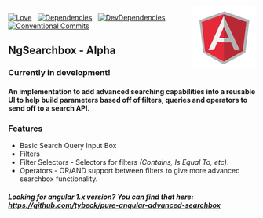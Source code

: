 <img src="img/angular.png" alt="Angular" align="right" />

[![Love](https://img.shields.io/badge/Made%20with-%E2%9D%A4-orange.svg)](https://github.com/tybeck/ng-searchbox#)&nbsp;&nbsp;
[![Dependencies](https://img.shields.io/david/tybeck/ng-searchbox.svg)](https://github.com/tybeck/ng-searchbox#)&nbsp;&nbsp;
[![DevDependencies](https://img.shields.io/david/dev/tybeck/ng-searchbox.svg)](https://github.com/tybeck/ng-searchbox#)&nbsp;&nbsp;
[![Conventional Commits](https://img.shields.io/badge/Conventional%20Commits-1.0.0-yellow.svg)](https://conventionalcommits.org)

## NgSearchbox - Alpha

### Currently in development!

#### An implementation to add advanced searching capabilities into a reusable UI to help build parameters based off of filters, queries and operators to send off to a search API.

### Features

- Basic Search Query Input Box
- Filters
- Filter Selectors - Selectors for filters *(Contains, Is Equal To, etc)*.
- Operators - OR/AND support between filters to give more advanced searchbox functionality.

##### Looking for angular 1.x version? You can find that here: https://github.com/tybeck/pure-angular-advanced-searchbox